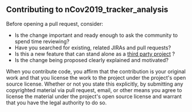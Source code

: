 ## Contributing to nCov2019_tracker_analysis

Before opening a pull request, consider:

- Is the change important and ready enough to ask the community to spend time reviewing?
- Have you searched for existing, related JIRAs and pull requests?
- Is this a new feature that can stand alone as a [third party project](https://spark.apache.org/third-party-projects.html) ?
- Is the change being proposed clearly explained and motivated?

When you contribute code, you affirm that the contribution is your original work and that you 
license the work to the project under the project's open source license. Whether or not you 
state this explicitly, by submitting any copyrighted material via pull request, email, or 
other means you agree to license the material under the project's open source license and 
warrant that you have the legal authority to do so.
